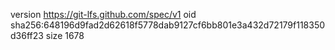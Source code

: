 version https://git-lfs.github.com/spec/v1
oid sha256:648196d9fad2d62618f5778dab9127cf6bb801e3a432d72179f118350d36ff23
size 1678
